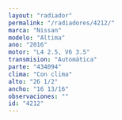 ```yaml
---
layout: "radiador"
permalink: "/radiadores/4212/"
marca: "Nissan"
modelo: "Altima"
ano: "2016"
motor: "L4 2.5, V6 3.5"
transmision: "Automática"
parte: "434094"
clima: "Con clima"
alto: "26 1/2"
ancho: "16 13/16"
observaciones: ""
id: "4212"
---
```


